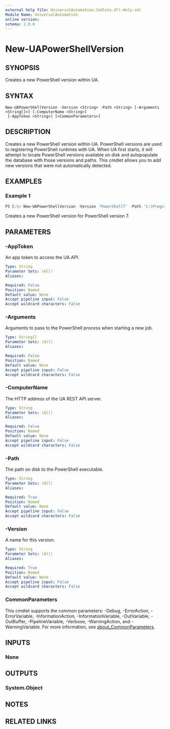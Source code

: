 ```yaml
---
external help file: UniversalAutomation.Cmdlets.dll-Help.xml
Module Name: UniversalAutomation
online version:
schema: 2.0.0
---
```


# New-UAPowerShellVersion

## SYNOPSIS
Creates a new PowerShell version within UA.

## SYNTAX

```
New-UAPowerShellVersion -Version <String> -Path <String> [-Arguments <String[]>] [-ComputerName <String>]
 [-AppToken <String>] [<CommonParameters>]
```

## DESCRIPTION
Creates a new PowerShell version within UA. PowerShell versions are used to registering PowerShell runtimes with UA. When UA first starts, it will attempt to locate PowerShell versions available on disk and autopopulate the database with those versions and paths. This cmdlet allows you to add new versions that were not automatically detected. 

## EXAMPLES

### Example 1
```powershell
PS C:\> New-UAPowerShellVersion -Version 'PowerShell7' -Path 'C:\Program Files\PowerShell\7\Pwsh.exe'
```

Creates a new PowerShell version for PowerShell version 7.

## PARAMETERS

### -AppToken
An app token to access the UA API. 

```yaml
Type: String
Parameter Sets: (All)
Aliases:

Required: False
Position: Named
Default value: None
Accept pipeline input: False
Accept wildcard characters: False
```

### -Arguments
Arguments to pass to the PowerShell process when starting a new job. 

```yaml
Type: String[]
Parameter Sets: (All)
Aliases:

Required: False
Position: Named
Default value: None
Accept pipeline input: False
Accept wildcard characters: False
```

### -ComputerName
The HTTP address of the UA REST API server.

```yaml
Type: String
Parameter Sets: (All)
Aliases:

Required: False
Position: Named
Default value: None
Accept pipeline input: False
Accept wildcard characters: False
```

### -Path
The path on disk to the PowerShell executable. 

```yaml
Type: String
Parameter Sets: (All)
Aliases:

Required: True
Position: Named
Default value: None
Accept pipeline input: False
Accept wildcard characters: False
```

### -Version
A name for this version. 

```yaml
Type: String
Parameter Sets: (All)
Aliases:

Required: True
Position: Named
Default value: None
Accept pipeline input: False
Accept wildcard characters: False
```

### CommonParameters
This cmdlet supports the common parameters: -Debug, -ErrorAction, -ErrorVariable, -InformationAction, -InformationVariable, -OutVariable, -OutBuffer, -PipelineVariable, -Verbose, -WarningAction, and -WarningVariable. For more information, see [about_CommonParameters](http://go.microsoft.com/fwlink/?LinkID=113216).

## INPUTS

### None

## OUTPUTS

### System.Object
## NOTES

## RELATED LINKS
